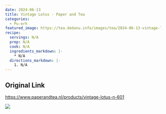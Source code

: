 ```yaml
---
date: 2024-06-13
title: Vintage Lotus - Paper and Tea
categories:
  - Pu-erh
featured_image: https://tea.dedunu.info/images/tea/2024-06-13-vintage-lotus-1.jpeg
recipe:
  servings: N/A
  prep: N/A
  cook: N/A
  ingredients_markdown: |-
    * N/A
  directions_markdown: |-
    1. N/A
---
```


## Original Link

<https://www.paperandtea.nl/products/vintage-lotus-n-601>

![](https://tea.dedunu.info/images/tea/2024-06-13-vintage-lotus-2.jpeg)
